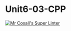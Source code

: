 # Unit6-03-CPP
[![Mr Coxall's Super Linter](https://github.com/ICS3U-Programming-JosephK/Unit6-03-CPP/workflows/Mr%20Coxall's%20Super%20Linter/badge.svg)](https://github.com/ICS3U-Programming-JosephK/Unit6-03-CPP/actions/)
